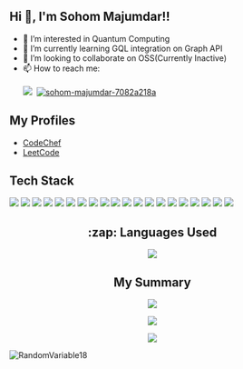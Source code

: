 ## Hi 👋, I'm Sohom Majumdar!!

- 👀 I’m interested in Quantum Computing
- 🌱 I’m currently learning GQL integration on Graph API
- 💞️ I’m looking to collaborate on OSS(Currently Inactive)
- 📫 How to reach me: <div >&nbsp;</div>
<a href="mailto:sohom.jgm@gmail.com"><img src="https://img.shields.io/badge/Gmail-D14836?style=for-the-badge&logo=gmail&logoColor=white" /></a>&nbsp;
<a href="https://www.linkedin.com/in/sohom-majumdar-7082a218a"><img src="https://img.shields.io/badge/LinkedIn-0077B5?style=for-the-badge&logo=linkedin&logoColor=white" alt="sohom-majumdar-7082a218a" /></a>

<!-- - Find out more about me: <br> <a href=" ">
<img src="https://img.shields.io/badge/resume-pdf-%23181717.svg?&style=for-the-badge&logoColor=white"></img>
</a> -->

<!-- [<img alt="Gmail" width="20px" src="./official-gmail-icon-2020-.svg">](mailto:sohom.jgm@gmail.com) &nbsp; 
 [<img alt="LinkedIn" width="20px" src="./LI-In-Bug.png" />](https://www.linkedin.com/in/sohom-majumdar-7082a218a/) -->
  <!-- Alternate Link for gmail Logo: https://cdn.jsdelivr.net/npm/simple-icons@3.13.0/icons/gmail.svg -->
  <!-- Alternate Link for gmail Logo: https://cdn.jsdelivr.net/npm/simple-icons@v3/icons/linkedin.svg -->


## My Profiles
<!-- - [Codeforces](https://codeforces.com/profile/) -->
- [CodeChef](https://www.codechef.com/users/crazydoggo18)
- [LeetCode](https://leetcode.com/crazydoggo18)

## Tech Stack

<p align="left">
 <img src="https://img.shields.io/badge/C%2B%2B-044F88?style=for-the-badge&logo=c%2B%2B&logoColor=white"/>
 <img src="https://img.shields.io/badge/Python-4B8BBE?style=for-the-badge&logo=python&logoColor=white"/> 
 <img src="https://img.shields.io/badge/C-00599C?style=for-the-badge&logo=c&logoColor=white"/>
 <img src="https://img.shields.io/badge/HTML-e34c26?style=for-the-badge&logo=html5&logoColor=white"/> 
 <img src="https://img.shields.io/badge/CSS-264de4?&style=for-the-badge&logo=css3&logoColor=white"/> 
 <img src="https://img.shields.io/badge/JavaScript-F7DF1E?style=for-the-badge&logo=javascript&logoColor=black"/>  
 <img src="https://img.shields.io/badge/TypeScript-007acc?style=for-the-badge&logo=typescript&logoColor=white"/>
 <img src="https://img.shields.io/badge/Markdown-000000?style=for-the-badge&logo=markdown&logoColor=white"/>
 <img src="https://img.shields.io/badge/React-20232A?style=for-the-badge&logo=react&logoColor=61DAFB"/> 
 <img src="https://img.shields.io/badge/Bootstrap-563D7C?style=for-the-badge&logo=bootstrap&logoColor=white"/> 
 <img src="https://img.shields.io/badge/styled--components-DB7093?style=for-the-badge&logo=styled-components&logoColor=white"/> 
 <img src="https://img.shields.io/badge/Material--UI-0081CB?style=for-the-badge&logo=material-ui&logoColor=white"/> 
 <img src="https://img.shields.io/badge/GraphQL-e535ab?style=for-the-badge&logo=graphql&logoColor=white"/>
 <img src="https://img.shields.io/badge/Node.js-3c873a?style=for-the-badge&logo=node.js&logoColor=white"/>
 <img src="https://img.shields.io/badge/MySQL-00000F?style=for-the-badge&logo=mysql&logoColor=white"/> 
 <img src="https://img.shields.io/badge/SQLite-07405E?style=for-the-badge&logo=sqlite&logoColor=white"/> 
 <img src="https://img.shields.io/badge/Scala-DE3423?style=for-the-badge&logo=Scala&logoColor=white"/>
 <img src="https://img.shields.io/badge/Jest-red?style=for-the-badge&logo=jest&logoColor=white"/>
 <img src="https://img.shields.io/badge/Azure-007FFF?style=for-the-badge&logo=MicrosoftAzure&logoColor=white"/>
 <img src="https://img.shields.io/badge/Heroku-430098?style=for-the-badge&logo=heroku&logoColor=white"/>
 
  <!-- <img src="https://img.shields.io/badge/React_Native-20232A?style=for-the-badge&logo=react&logoColor=61DAFB"/> 
 <img src="https://img.shields.io/badge/Tailwind_CSS-38B2AC?style=for-the-badge&logo=tailwind-css&logoColor=white"/>
 <img src="https://img.shields.io/badge/React_Router-CA4245?style=for-the-badge&logo=react-router&logoColor=white"/> 
 <img src="https://img.shields.io/badge/Django-092E20?style=for-the-badge&logo=django&logoColor=white"/> 
 <img src="https://img.shields.io/badge/Flask-000000?style=for-the-badge&logo=flask&logoColor=white"/> 
 <img src="https://img.shields.io/badge/Netlify-00C7B7?style=for-the-badge&logo=netlify&logoColor=white"/>-->
</p>

<!-- Languages Used -->

<h2 align="center">:zap: Languages Used </h2>
<p align="center">
<img src="https://github-readme-stats.vercel.app/api/top-langs/?username=RandomVariable18&theme=react">
</p>


<!-- ### My summary: -->
<h2 align="center"> My Summary</h2>
<p align="center">
  <img src="https://github-readme-stats.vercel.app/api?username=RandomVariable18&show_icons=true&theme=react"/>
</p>
 
<p align="center">
  <img src="https://github-readme-streak-stats.herokuapp.com/?user=RandomVariable18&theme=react&hide_border=true"/>
</p>

<p align = "center">
<img src="https://activity-graph.herokuapp.com/graph?username=RandomVariable18&theme=github" />
 </p>

<p align="left"> <img src="https://komarev.com/ghpvc/?username=RandomVariable18" alt="RandomVariable18" /></p>

<!--

Profiles to be added Later

<a href="https://twitter.com/"><img src="https://img.shields.io/badge/Twitter-1DA1F2?style=for-the-badge&logo=twitter&logoColor=white" alt="rajatverma2502" /></a>&nbsp;
<a href="https://codepen.com/" target="_blank"><img src="https://img.shields.io/badge/codepen-%23131417.svg?&style=for-the-badge&logo=codepen&logoColor=white" alt=codepen style="margin-bottom: 5px;" />
</a>&nbsp;
<a href="https://medium.com/"><img src="https://img.shields.io/badge/Medium-12100E?style=for-the-badge&logo=medium&logoColor=white" alt=""/></a>&nbsp;
<a href="https://dev.to/"><img src="https://img.shields.io/badge/dev.to-0A0A0A?style=for-the-badge&logo=dev.to&logoColor=white" alt="" /></a>&nbsp;
<a href="https://stackoverflow.com/users/"><img src="https://aleen42.github.io/badges/src/stackoverflow.svg" alt="" height="28" /></a>
-->


